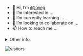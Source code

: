 - 👋 Hi, I’m [@loyep](https://github.com/loyep)
- 👀 I’m interested in ...
- 🌱 I’m currently learning ...
- 💞️ I’m looking to collaborate on ...
- 📫 How to reach me ...

<details>
  <summary>Other info.</summary>
  <br>

<!--START_SECTION:waka-->

```text
TypeScript       3 hrs 15 mins   █████████▓░░░░░░░░░░░░░░░   38.82 %
Vue.js           2 hrs 32 mins   ███████▓░░░░░░░░░░░░░░░░░   30.17 %
JSON             1 hr 38 mins    █████░░░░░░░░░░░░░░░░░░░░   19.58 %
JavaScript       19 mins         █░░░░░░░░░░░░░░░░░░░░░░░░   03.83 %
YAML             14 mins         ▓░░░░░░░░░░░░░░░░░░░░░░░░   02.96 %
Markdown         6 mins          ▒░░░░░░░░░░░░░░░░░░░░░░░░   01.36 %
```

<!--END_SECTION:waka-->

</details>

![visitors](https://visitor-badge.glitch.me/badge?page_id=loyep.loyep)
